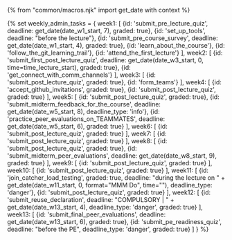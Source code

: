 {% from "common/macros.njk" import get_date with context %}

{% set weekly_admin_tasks = {
week1: [
  {id: 'submit_pre_lecture_quiz', deadline: get_date(date_w1_start, 7), graded: true},
  {id: 'set_up_tools', deadline: "before the lecture"},
  {id: 'submit_pre_course_survey', deadline: get_date(date_w1_start, 4), graded: true},
  {id: 'learn_about_the_course'},
  {id: 'follow_the_git_learning_trail'},
  {id: 'attend_the_first_lecture'}
],
week2: [
  {id: 'submit_first_post_lecture_quiz', deadline: get_date(date_w3_start, 0, time=time_lecture_start), graded: true},
  {id: 'get_connect_with_comm_channels'}
],
week3: [
  {id: 'submit_post_lecture_quiz', graded: true},
  {id: 'form_teams'}
],
week4: [
  {id: 'accept_github_invitations', graded: true},
  {id: 'submit_post_lecture_quiz', graded: true}
],
week5: [
  {id: 'submit_post_lecture_quiz', graded: true},
  {id: 'submit_midterm_feedback_for_the_course', deadline: get_date(date_w5_start, 8), deadline_type: 'info'},
  {id: 'practice_peer_evaluations_on_TEAMMATES', deadline: get_date(date_w5_start, 6), graded: true}
],
week6: [
  {id: 'submit_post_lecture_quiz', graded: true}
],
week7: [
  {id: 'submit_post_lecture_quiz', graded: true}
],
week8: [
  {id: 'submit_post_lecture_quiz', graded: true},
  {id: 'submit_midterm_peer_evaluations', deadline: get_date(date_w8_start, 9), graded: true}
],
week9: [
  {id: 'submit_post_lecture_quiz', graded: true}
],
week10: [
  {id: 'submit_post_lecture_quiz', graded: true}
],
week11: [
  {id: 'join_catcher_load_testing', graded: true, deadline: "during the lecture on " + get_date(date_w11_start, 0, format="MMM Do", time=""), deadline_type: 'danger'},
  {id: 'submit_post_lecture_quiz', graded: true}
],
week12: [
  {id: 'submit_reuse_declaration', deadline: "COMPULSORY | " + get_date(date_w13_start, 4), deadline_type: 'danger', graded: true}
],
week13: [
  {id: 'submit_final_peer_evaluations', deadline: get_date(date_w13_start, 6), graded: true},
  {id: 'submit_pe_readiness_quiz', deadline: "before the PE", deadline_type: 'danger', graded: true}
]
} %}
